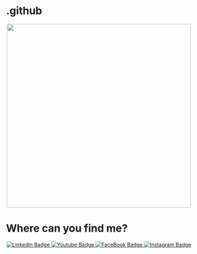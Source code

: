 # .github  
<div id="header" align="center">
  <img src="https://media.giphy.com/media/cpAGF6uxLw93uuQNNJ/giphy.gif" width="500"/>
</div>

<h1 width="300" > Where can you find me?</h1>
<div id="badges" align="center">
  <a href="https://www.linkedin.com/in/tientranviet-0507xx/">
    <img src="https://camo.githubusercontent.com/6e6f6848e97889deea2787cef6b145fbf444956ff08df59cc05a0783c7580c0a/68747470733a2f2f696d672e69636f6e73382e636f6d2f627562626c65732f3130302f3030303030302f6c696e6b6564696e2e706e67" alt="LinkedIn Badge"/>
  </a>
  <a href="https://www.youtube.com/channel/UCnLLloYlqSiDVTEEsG4ZDIw">
    <img src="https://camo.githubusercontent.com/840b935f3a3814d0acd5ad1a373f8fdd2dab42cdda1ca97957baae0042da2f06/68747470733a2f2f696d672e69636f6e73382e636f6d2f627562626c65732f3130302f3030303030302f796f75747562652d737175617265642e706e67" alt="Youtube Badge"/>
  </a>
  <a href="https://www.facebook.com/tien.tranviet.3975">
    <img src="https://camo.githubusercontent.com/e349b8dac459834a7f18d231a0bdc77b9742e326a1e7c38192d8dd1be944e270/68747470733a2f2f696d672e69636f6e73382e636f6d2f627562626c65732f3130302f3030303030302f66616365626f6f6b2d6e65772e706e67" alt="FaceBook Badge"/>
  </a>
  <a href="https://www.instagram.com/tientran.0507xx/">
    <img src="https://camo.githubusercontent.com/4f9806e71f499e9cc0c0a13b5ef49eae2c2fb9fb40f335194ff3cf36cf2847b2/68747470733a2f2f696d672e69636f6e73382e636f6d2f627562626c65732f3130302f3030303030302f696e7374616772616d2e706e67" alt="Instagram Badge"/>
  </a>
  
</div>

